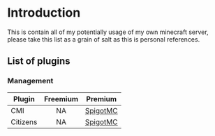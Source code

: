 # Introduction
This is contain all of my potentially usage of my own minecraft server, please take this list as a grain of salt as this is personal references.

## List of plugins
### Management
|Plugin|Freemium|Premium|
|------|:------:|:-----:|
|CMI|NA|[SpigotMC][CMI_Paid_SpigotMC]|
|Citizens|NA|[SpigotMC][Citizens_Paid_SpigotMC]|

[CMI_Paid_SpigotMC]: https://www.spigotmc.org/resources/cmi-298-commands-insane-kits-portals-essentials-economy-mysql-sqlite-much-more.3742/
[Citizens_Paid_SpigotMC]: https://www.spigotmc.org/resources/citizens.13811/
